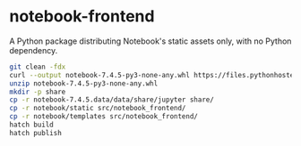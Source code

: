# notebook-frontend

A Python package distributing Notebook's static assets only, with no Python dependency.

```bash
git clean -fdx
curl --output notebook-7.4.5-py3-none-any.whl https://files.pythonhosted.org/packages/fe/c7/207fd1138bd82435d13b6d8640a240be4d855b8ddb41f6bf31aca5be64df/notebook-7.4.5-py3-none-any.whl
unzip notebook-7.4.5-py3-none-any.whl
mkdir -p share
cp -r notebook-7.4.5.data/data/share/jupyter share/
cp -r notebook/static src/notebook_frontend/
cp -r notebook/templates src/notebook_frontend/
hatch build
hatch publish
```
